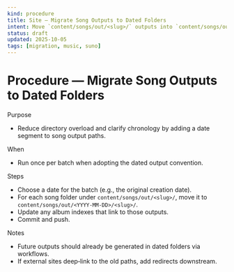 ```yaml
---
kind: procedure
title: Site — Migrate Song Outputs to Dated Folders
intent: Move `content/songs/out/<slug>/` outputs into `content/songs/out/YYYY-MM-DD/<slug>/` and update links
status: draft
updated: 2025-10-05
tags: [migration, music, suno]
---
```


# Procedure — Migrate Song Outputs to Dated Folders

Purpose
- Reduce directory overload and clarify chronology by adding a date segment to song output paths.

When
- Run once per batch when adopting the dated output convention.

Steps
- Choose a date for the batch (e.g., the original creation date).
- For each song folder under `content/songs/out/<slug>/`, move it to `content/songs/out/<YYYY-MM-DD>/<slug>/`.
- Update any album indexes that link to those outputs.
- Commit and push.

Notes
- Future outputs should already be generated in dated folders via workflows.
- If external sites deep‑link to the old paths, add redirects downstream.

